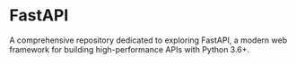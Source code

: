 # FastAPI
A comprehensive repository dedicated to exploring FastAPI, a modern web framework for building high-performance APIs with Python 3.6+.
